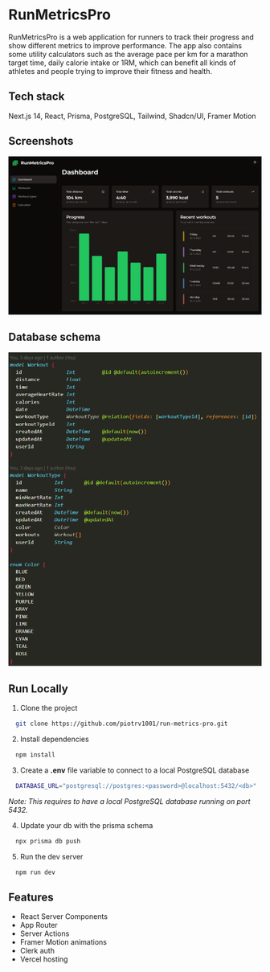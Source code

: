 # RunMetricsPro

RunMetricsPro is a web application for runners to track their progress and show different metrics to improve performance. The app also contains some utility calculators such as the average pace per km for a marathon target time, daily calorie intake or 1RM, which can benefit all kinds of athletes and people trying to improve their fitness and health. 

## Tech stack

Next.js 14, React, Prisma, PostgreSQL, Tailwind, Shadcn/UI, Framer Motion

## Screenshots

![App Screenshot](public/rmp_ss.png)

## Database schema

![App Screenshot](public/rmp_db.png)

## Run Locally

1. Clone the project

```bash
  git clone https://github.com/piotrv1001/run-metrics-pro.git
```

2. Install dependencies

```bash
  npm install
```

3. Create a <b>.env</b> file variable to connect to a local PostgreSQL database

```bash
  DATABASE_URL="postgresql://postgres:<password>@localhost:5432/<db>"
```

<i>Note: This requires to have a local PostgreSQL database running on port 5432.</i>

4. Update your db with the prisma schema

```bash
  npx prisma db push
```

5. Run the dev server

```bash
  npm run dev
```

## Features

- React Server Components
- App Router
- Server Actions
- Framer Motion animations
- Clerk auth
- Vercel hosting